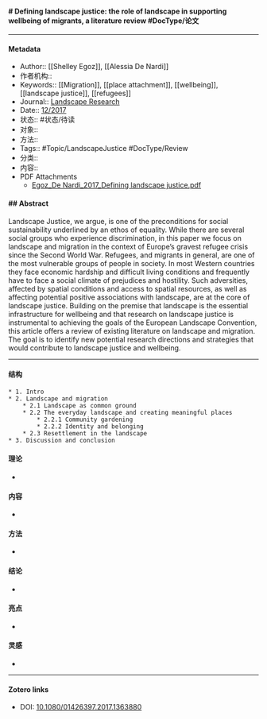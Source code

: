 #### # Defining landscape justice: the role of landscape in supporting wellbeing of migrants, a literature review  #DocType/论文

***
#### Metadata
- Author:: [[Shelley Egoz]], [[Alessia De Nardi]]
- 作者机构:: 
- Keywords:: [[Migration]], [[place attachment]], [[wellbeing]], [[landscape justice]], [[refugees]]
- Journal:: [Landscape Research](landscape-research.md)
- Date:: [12/2017](12/2017)
- 状态:: #状态/待读 
- 对象:: 
- 方法:: 
- Tags:: #Topic/LandscapeJustice #DocType/Review 
- 分类:: 
- 内容:: 
- PDF Attachments
	- [Egoz_De Nardi_2017_Defining landscape justice.pdf](zotero://open-pdf/library/items/MTY9EUBZ)

#### ## Abstract

Landscape Justice, we argue, is one of the preconditions for social sustainability underlined by an ethos of equality. While there are several social groups who experience discrimination, in this paper we focus on landscape and migration in the context of Europe’s gravest refugee crisis since the Second World War. Refugees, and migrants in general, are one of the most vulnerable groups of people in society. In most Western countries they face economic hardship and difficult living conditions and frequently have to face a social climate of prejudices and hostility. Such adversities, affected by spatial conditions and access to spatial resources, as well as affecting potential positive associations with landscape, are at the core of landscape justice. Building on the premise that landscape is the essential infrastructure for wellbeing and that research on landscape justice is instrumental to achieving the goals of the European Landscape Convention, this article offers a review of existing literature on landscape and migration. The goal is to identify new potential research directions and strategies that would contribute to landscape justice and wellbeing.

***
#### 结构
	* 1. Intro
	* 2. Landscape and migration
		* 2.1 Landscape as common ground
		* 2.2 The everyday landscape and creating meaningful places
			* 2.2.1 Community gardening
			* 2.2.2 Identity and belonging
		* 2.3 Resettlement in the landscape
	* 3. Discussion and conclusion

#### 理论
* 
#### 内容
* 
#### 方法
* 
#### 结论
* 
#### 亮点
* 
#### 灵感
* 

***
#### Zotero links
* DOI: [10.1080/01426397.2017.1363880](https://doi.org/10.1080/01426397.2017.1363880)
